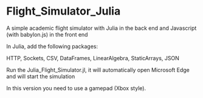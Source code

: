 # Flight_Simulator_Julia
A simple academic flight simulator with Julia in the back end and Javascript (with babylon.js) in the front end

In Julia, add the following packages:

HTTP, Sockets, CSV, DataFrames, LinearAlgebra, StaticArrays, JSON

Run the Julia_Flight_Simulator.jl, it will automatically open Microsoft Edge and will start the simulation

In this version you need to use a gamepad (Xbox style). 




